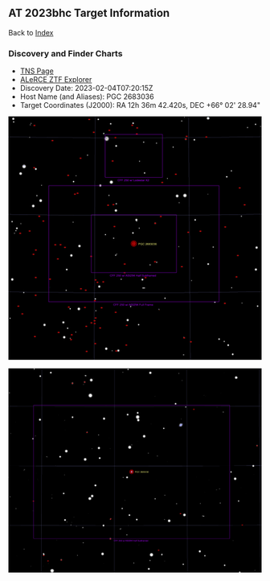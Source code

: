 ## AT 2023bhc Target Information

Back to [Index](../index.html)

### Discovery and Finder Charts

* [TNS Page](https://www.wis-tns.org/object/2023bhc)
* [ALeRCE ZTF Explorer](https://alerce.online/object/ZTF23aabtrno)
* Discovery Date: 2023-02-04T07:20:15Z
* Host Name (and Aliases): PGC 2683036
* Target Coordinates (J2000): RA 12h 36m 42.420s, DEC +66&deg; 02' 28.94"

![TheSkyX Finder Chart](./TheSkyXFinderChart.png)

![TheSkyX Finder Chart-Zoomed](./TheSkyXFinderChart-Zoomed.png)
